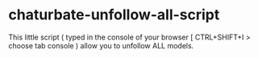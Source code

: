 # chaturbate-unfollow-all-script
This little script ( typed in the console of your browser [ CTRL+SHIFT+I > choose tab console ) allow you to unfollow ALL models.
